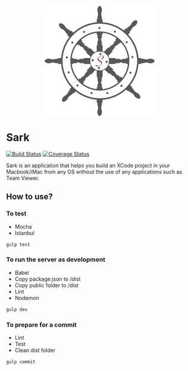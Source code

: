 

<p align="center">
  <img align="center" src="/src/public/assets/img/logo.png" width="300" height="300">
</p>

# Sark
[![Build Status](https://travis-ci.org/lorenzopicoli/Sark.svg?branch=master)](https://travis-ci.org/lorenzopicoli/Sark) [![Coverage Status](https://coveralls.io/repos/github/lorenzopicoli/Sark/badge.svg?branch=master)](https://coveralls.io/github/lorenzopicoli/Sark?branch=master)

Sark is an application that helps you build an XCode project in your Macbook/iMac from any OS without the use of any applications such as Team Viewer.

## How to use?

### To test

- Mocha
- Istanbul

```javascript
gulp test
```


### To run the server as development

- Babel
- Copy package.json to /dist
- Copy public folder to /dist
- Lint
- Nodemon

```javascript
gulp dev
```

### To prepare for a commit

- Lint
- Test
- Clean dist folder

```javascript
gulp commit
```



